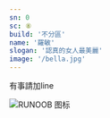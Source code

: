 ```yaml
---
sn: 0
sc: ⑧
build: '不分區'
name: '羅敏'
slogan: '認真的女人最美麗'
image: '/bella.jpg'
---
```

有事請加line

![RUNOOB 图标](/bella-qrcode.jpg)
